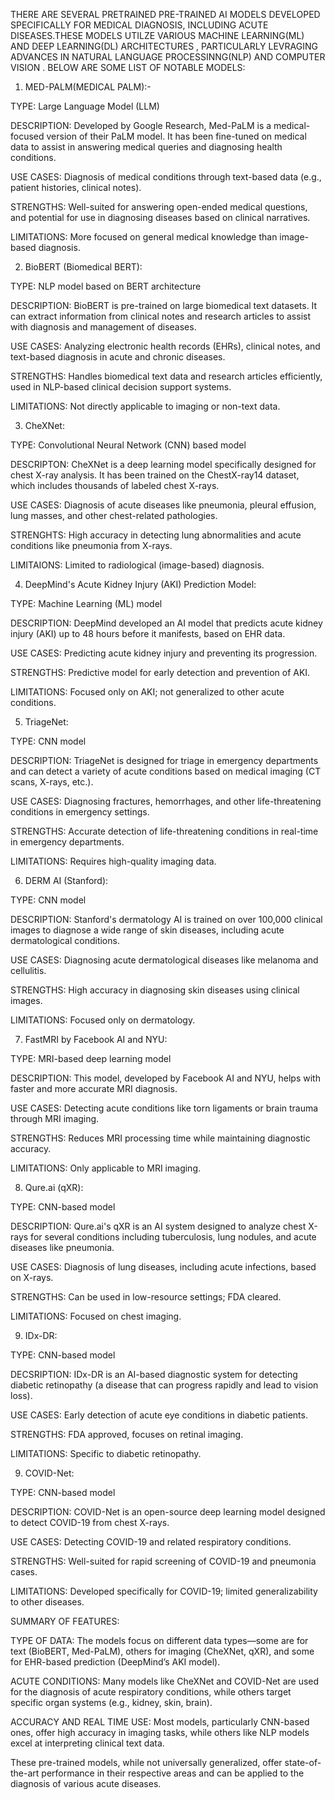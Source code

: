 THERE ARE SEVERAL PRETRAINED PRE-TRAINED AI MODELS DEVELOPED SPECIFICALLY FOR MEDICAL DIAGNOSIS, INCLUDING ACUTE DISEASES.THESE MODELS UTILZE
VARIOUS MACHINE LEARNING(ML) AND DEEP LEARNING(DL) ARCHITECTURES , PARTICULARLY LEVRAGING ADVANCES IN NATURAL LANGUAGE PROCESSINNG(NLP) AND
COMPUTER VISION . BELOW ARE SOME LIST OF NOTABLE MODELS:


  1. MED-PALM(MEDICAL PALM):-

TYPE:   Large Language Model (LLM)
      
DESCRIPTION:  Developed by Google Research, Med-PaLM is a medical-focused version of their PaLM model. It has been fine-tuned on medical data to assist in answering medical queries and diagnosing health conditions.
      
USE CASES:  Diagnosis of medical conditions through text-based data (e.g., patient histories, clinical notes).  

STRENGTHS:   Well-suited for answering open-ended medical questions, and potential for use in diagnosing diseases based on clinical narratives.
      
LIMITATIONS: More focused on general medical knowledge than image-based diagnosis.


            
2. BioBERT (Biomedical BERT):
 
TYPE: NLP model based on BERT architecture
     
DESCRIPTION:  BioBERT is pre-trained on large biomedical text datasets. It can extract information from clinical notes and research articles to assist with diagnosis and management of diseases.
     
USE CASES:  Analyzing electronic health records (EHRs), clinical notes, and text-based diagnosis in acute and chronic diseases.
     
STRENGTHS: Handles biomedical text data and research articles efficiently, used in NLP-based clinical decision support systems.
     
LIMITATIONS: Not directly applicable to imaging or non-text data.


3. CheXNet:

TYPE:  Convolutional Neural Network (CNN) based model
     
DESCRIPTON:   CheXNet is a deep learning model specifically designed for chest X-ray analysis. It has been trained on the ChestX-ray14 dataset, which includes thousands of labeled chest X-rays.
      
USE CASES:    Diagnosis of acute diseases like pneumonia, pleural effusion, lung masses, and other chest-related pathologies.
      
STRENGHTS:    High accuracy in detecting lung abnormalities and acute conditions like pneumonia from X-rays.
      
LIMITAIONS:   Limited to radiological (image-based) diagnosis.



4. DeepMind's Acute Kidney Injury (AKI) Prediction Model:

TYPE:  Machine Learning (ML) model
     
DESCRIPTION:   DeepMind developed an AI model that predicts acute kidney injury (AKI) up to 48 hours before it manifests, based on EHR data.
      
USE CASES:  Predicting acute kidney injury and preventing its progression.
     
STRENGTHS: Predictive model for early detection and prevention of AKI.
     
LIMITATIONS: Focused only on AKI; not generalized to other acute conditions.



5. TriageNet:

TYPE:  CNN model
    
DESCRIPTION:  TriageNet is designed for triage in emergency departments and can detect a variety of acute conditions based on medical imaging (CT scans, X-rays, etc.).
     
USE CASES:    Diagnosing fractures, hemorrhages, and other life-threatening conditions in emergency settings.
     
STRENGTHS:    Accurate detection of life-threatening conditions in real-time in emergency departments.
     
LIMITATIONS:  Requires high-quality imaging data.



6. DERM AI (Stanford):

TYPE:  CNN model
   
DESCRIPTION:  Stanford's dermatology AI is trained on over 100,000 clinical images to diagnose a wide range of skin diseases, including acute dermatological conditions.
    
USE CASES:    Diagnosing acute dermatological diseases like melanoma and cellulitis.
     
STRENGTHS:    High accuracy in diagnosing skin diseases using clinical images.
      
LIMITATIONS:  Focused only on dermatology.
       


7. FastMRI by Facebook AI and NYU:

TYPE: MRI-based deep learning model

DESCRIPTION: This model, developed by Facebook AI and NYU, helps with faster and more accurate MRI diagnosis.

USE CASES: Detecting acute conditions like torn ligaments or brain trauma through MRI imaging.

STRENGTHS: Reduces MRI processing time while maintaining diagnostic accuracy.

LIMITATIONS: Only applicable to MRI imaging.


8. Qure.ai (qXR):

TYPE: CNN-based model

DESCRIPTION: Qure.ai's qXR is an AI system designed to analyze chest X-rays for several conditions including tuberculosis, lung nodules, and acute diseases like pneumonia.

USE CASES: Diagnosis of lung diseases, including acute infections, based on X-rays.

STRENGTHS: Can be used in low-resource settings; FDA cleared.

LIMITATIONS: Focused on chest imaging.


9. IDx-DR:

TYPE: CNN-based model

DECSRIPTION: IDx-DR is an AI-based diagnostic system for detecting diabetic retinopathy (a disease that can progress rapidly and lead to vision loss).

USE CASES: Early detection of acute eye conditions in diabetic patients.

STRENGTHS: FDA approved, focuses on retinal imaging.

LIMITATIONS: Specific to diabetic retinopathy.


9. COVID-Net:
    
TYPE: CNN-based model

DESCRIPTION: COVID-Net is an open-source deep learning model designed to detect COVID-19 from chest X-rays.

USE CASES: Detecting COVID-19 and related respiratory conditions.

STRENGTHS: Well-suited for rapid screening of COVID-19 and pneumonia cases.

LIMITATIONS: Developed specifically for COVID-19; limited generalizability to other diseases.




SUMMARY OF FEATURES:

TYPE OF DATA: 
      The models focus on different data types—some are for text (BioBERT, Med-PaLM), others for imaging (CheXNet, qXR), and some for EHR-based prediction (DeepMind’s AKI model).

ACUTE CONDITIONS:
      Many models like CheXNet and COVID-Net are used for the diagnosis of acute respiratory conditions, while others target specific organ systems (e.g., kidney, skin, brain).

ACCURACY AND REAL TIME USE:
      Most models, particularly CNN-based ones, offer high accuracy in imaging tasks, while others like NLP models excel at interpreting clinical text data.
      
These pre-trained models, while not universally generalized, offer state-of-the-art performance in their respective areas and can be applied to the diagnosis of various acute diseases. 
